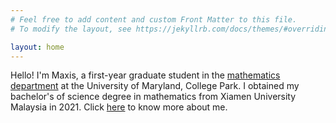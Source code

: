 ```yaml
---
# Feel free to add content and custom Front Matter to this file.
# To modify the layout, see https://jekyllrb.com/docs/themes/#overriding-theme-defaults

layout: home
---
```


Hello! I'm Maxis, a first-year graduate student in the [mathematics department](https://www-math.umd.edu/) at the University of Maryland, College Park. I obtained my bachelor's of science degree in mathematics from Xiamen University Malaysia in 2021. Click [here](\personal) to know more about me.



